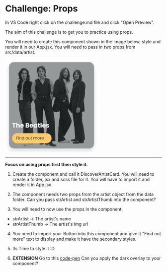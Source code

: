 # Challenge: Props

In VS Code right click on the challenge.md file and click "Open Preview".

The aim of this challenge is to get you to practice using props.

You will need to create this component shown in the image below, style and render it in our App.jsx. You will need to pass in two props from src/data/artist.

<img src="./images/discover-artist-card.PNG" width="300"/>

---

**Focus on using props first then style it.**

1. Create the component and call it DiscoverArtistCard. You will need to create a folder, jsx and scss file for it. You will have to import it and render it in App.jsx.

2. The component needs two props from the artist object from the data folder. Can you pass strArtist and strArtistThumb into the component?

3. You will need to now use the props in the component.

- strArtist -> The artist's name
- strArtistThumb -> The artist's Img url

4. You need to import your Button into this component and give it "Find out more" text to display and make it have the secondary styles.

5. Its Time to style it :D

6. **EXTENSION** Go to this [code-pen](https://codepen.io/charlie-robin/pen/RwVyNvO) Can you apply the dark overlay to your component?
